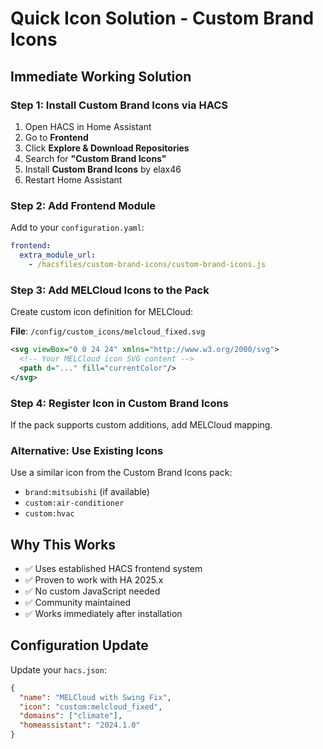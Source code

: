 # Quick Icon Solution - Custom Brand Icons

## Immediate Working Solution

### Step 1: Install Custom Brand Icons via HACS
1. Open HACS in Home Assistant
2. Go to **Frontend** 
3. Click **Explore & Download Repositories**
4. Search for **"Custom Brand Icons"**
5. Install **Custom Brand Icons** by elax46
6. Restart Home Assistant

### Step 2: Add Frontend Module
Add to your `configuration.yaml`:
```yaml
frontend:
  extra_module_url:
    - /hacsfiles/custom-brand-icons/custom-brand-icons.js
```

### Step 3: Add MELCloud Icons to the Pack
Create custom icon definition for MELCloud:

**File**: `/config/custom_icons/melcloud_fixed.svg`
```xml
<svg viewBox="0 0 24 24" xmlns="http://www.w3.org/2000/svg">
  <!-- Your MELCloud icon SVG content -->
  <path d="..." fill="currentColor"/>
</svg>
```

### Step 4: Register Icon in Custom Brand Icons
If the pack supports custom additions, add MELCloud mapping.

### Alternative: Use Existing Icons
Use a similar icon from the Custom Brand Icons pack:
- `brand:mitsubishi` (if available)
- `custom:air-conditioner` 
- `custom:hvac`

## Why This Works
- ✅ Uses established HACS frontend system
- ✅ Proven to work with HA 2025.x
- ✅ No custom JavaScript needed
- ✅ Community maintained
- ✅ Works immediately after installation

## Configuration Update
Update your `hacs.json`:
```json
{
  "name": "MELCloud with Swing Fix",
  "icon": "custom:melcloud_fixed",
  "domains": ["climate"],
  "homeassistant": "2024.1.0"
}
```